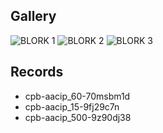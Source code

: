 



## Gallery
![BLORK 1](https://s3.amazonaws.com/americanarchive.org/exhibits/AAPB_Exhibit_Newsmagazines_image1.jpg "Lookit dis!  1")
![BLORK 2](https://s3.amazonaws.com/americanarchive.org/exhibits/AAPB_Exhibit_Newsmagazines_image2.jpg "Lookit dis!  2")
![BLORK 3](https://s3.amazonaws.com/americanarchive.org/exhibits/AAPB_Exhibit_Newsmagazines_image3.jpg "Lookit dis!  3")




## Records
- cpb-aacip_60-70msbm1d
- cpb-aacip_15-9fj29c7n
- cpb-aacip_500-9z90dj38